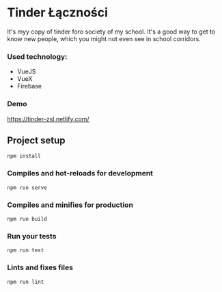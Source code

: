 # Tinder Łączności
It's myy copy of tinder foro society of my school. It's a good way to get to know new people, which you might not even see in school corridors. 

### Used technology: 
* VueJS
* VueX
* Firebase

### Demo
https://tinder-zsl.netlify.com/

## Project setup
```
npm install
```

### Compiles and hot-reloads for development
```
npm run serve
```

### Compiles and minifies for production
```
npm run build
```

### Run your tests
```
npm run test
```

### Lints and fixes files
```
npm run lint
```
